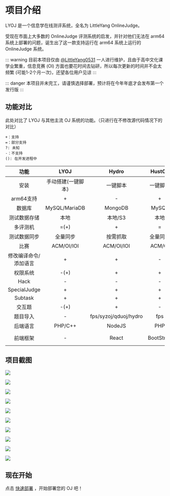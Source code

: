 # 项目介绍

LYOJ 是一个信息学在线测评系统，全名为 LittleYang OnlineJudge。

受现在市面上大多数的 OnlineJudge 评测系统的启发，并针对他们无法在 arm64 系统上部署的问题，诞生出了这一款支持运行在 arm64 系统上运行的 OnlineJudge 系统。

::: warning 
目前本项目仅由 [@LittleYang0531](https://github.com/LittleYang0531) 一人进行维护，且由于高中文化课学业繁重，信息竞赛 (OI) 方面也要花时间去钻研，所以每次更新的时间并不会太频繁 (可能1-2个月一次)，还望各位用户见谅
:::

::: danger
本项目并未完工，请谨慎选择部署，预计将在今年年底才会发布第一个发行版
:::

## 功能对比

此处对比了 LYOJ 与其他主流 OJ 系统的功能。（只进行在不修改源代码情况下的对比）

```
+：支持
=：部分支持
?: 未知
-：不支持
(): 在开发进程中
```

|功能|LYOJ|Hydro|HustOJ|SYZOJ|QDUOJ|Vijos|
|:-:|:-:|:-:|:-:|:-:|:-:|:-:|
|安装|手动搭建(一键脚本)|一键脚本|一键脚本|手动搭建|docker|docker|
|arm64支持|+|-|+|-|-|-|
|数据库|MySQL/MariaDB|MongoDB|MySQL|MariaDB|Postgres|MongoDB|
|测试数据存储|本地|本地/S3|本地|本地|本地|数据库|
|多评测机|=(+)|+|=|+|+|+|
|测试数据同步|全量同步|按需抓取|全量同步|全量同步|全量同步|按需抓取|
|比赛|ACM/OI/IOI|ACM/OI/IOI|ACM/OI|ACM/OI/IOI|ACM/OI/IOI|ACM/OI|
|修改编译命令/添加语言|+|+|-|-|-|+|
|权限系统|-(+)|+|+|-|-|+|
|Hack|-|-|-|-|-|-|
|SpecialJudge|+|+|+|+|-|-|
|Subtask|+|+|+|+|-|-|
|交互题|-(+)|+|-|+|-|-|
|题目导入|-|fps/syzoj/qduoj/hydro|fps|syzoj|fps|-|
|后端语言|PHP/C++|NodeJS|PHP|NodeJS|Python|Python|
|前端框架|-|React|BootStrap|Semantic UI|Vue|React|

## 项目截图

![](https://fastly.jsdelivr.net/gh/LittleYang0531/image/lyoj/1.jpg)

![](https://fastly.jsdelivr.net/gh/LittleYang0531/image/lyoj/2.jpg)

![](https://fastly.jsdelivr.net/gh/LittleYang0531/image/lyoj/3.jpg)

![](https://fastly.jsdelivr.net/gh/LittleYang0531/image/lyoj/4.jpg)

![](https://fastly.jsdelivr.net/gh/LittleYang0531/image/lyoj/5.jpg)

![](https://fastly.jsdelivr.net/gh/LittleYang0531/image/lyoj/6.jpg)

![](https://fastly.jsdelivr.net/gh/LittleYang0531/image/lyoj/7.jpg)

![](https://fastly.jsdelivr.net/gh/LittleYang0531/image/lyoj/8.jpg)

![](https://fastly.jsdelivr.net/gh/LittleYang0531/image/lyoj/9.jpg)

![](https://fastly.jsdelivr.net/gh/LittleYang0531/image/lyoj/10.jpg)

## 现在开始

点击 [快速部署](./quick) ，开始部署您的 OJ 吧！